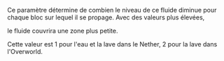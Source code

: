 Ce paramètre détermine de combien le niveau de ce fluide diminue pour chaque bloc sur lequel il se propage. Avec des valeurs plus élevées,

le fluide couvrira une zone plus petite.

Cette valeur est 1 pour l'eau et la lave dans le Nether, 2 pour la lave dans l'Overworld.